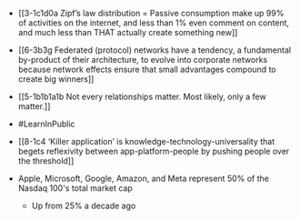 - [[3-1c1d0a Zipf’s law distribution = Passive consumption make up 99% of activities on the internet, and less than 1% even comment on content, and much less than THAT actually create something new]]

- [[6-3b3g Federated (protocol) networks have a tendency, a fundamental by-product of their architecture, to evolve into corporate networks because network effects ensure that small advantages compound to create big winners]]

- [[5-1b1b1a1b Not every relationships matter. Most likely, only a few matter.]]

- #LearnInPublic

- [[8-1c4 ‘Killer application’ is knowledge-technology-universality that begets reflexivity between app-platform-people by pushing people over the threshold]]

- Apple, Microsoft, Google, Amazon, and Meta represent 50% of the Nasdaq 100's total market cap
	- Up from 25% a decade ago

